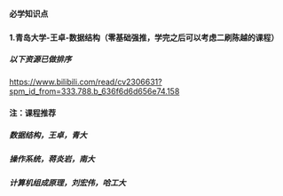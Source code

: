 #### 必学知识点

###

#### 1.青岛大学-王卓-数据结构（零基础强推，学完之后可以考虑二刷陈越的课程）
##### 以下资源已做排序
https://www.bilibili.com/read/cv2306631?spm_id_from=333.788.b_636f6d6d656e74.158


#### 注：课程推荐
##### 数据结构，王卓，青大
##### 操作系统，蒋炎岩，南大
##### 计算机组成原理，刘宏伟，哈工大
